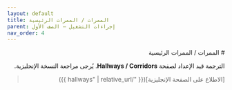 ```yaml
---
layout: default
title: الممرات / الممرات الرئيسية
parent: إجراءات التشغيل — الصف الأول
nav_order: 4
---
```


<div dir="rtl" lang="ar">
# الممرات / الممرات الرئيسية

الترجمة قيد الإعداد لصفحة **Hallways / Corridors**. يُرجى مراجعة النسخة الإنجليزية.

> [الاطلاع على الصفحة الإنجليزية]({{ "/hallways" | relative_url }})
</div>
